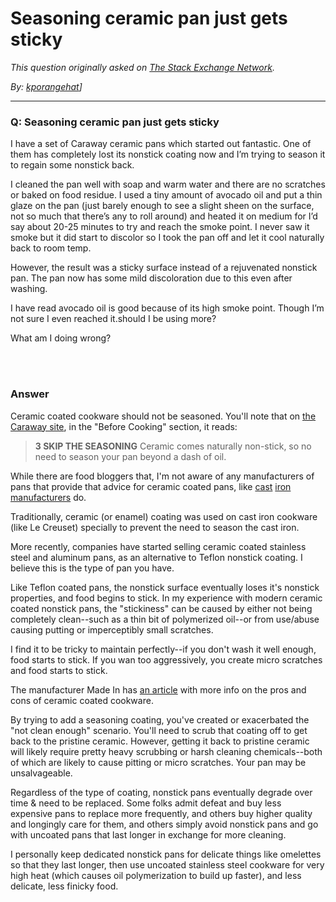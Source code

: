 # Seasoning ceramic pan just gets sticky

_This question originally asked on [The Stack Exchange Network](https://dba.stackexchange.com/q/121609)._

_By: [kporangehat](https://dba.stackexchange.com/u/100796)]_
<br><hr>
### Q: Seasoning ceramic pan just gets sticky
<p>I have a set of Caraway ceramic pans which started out fantastic. One of them has completely lost its nonstick coating now and I’m trying to season it to regain some nonstick back.</p>
<p>I cleaned the pan well with soap and warm water and there are no scratches or baked on food residue. I used a tiny amount of avocado oil and put a thin glaze on the pan (just barely enough to see a slight sheen on the surface, not so much that there’s any to roll around) and heated it on medium for I’d say about 20-25 minutes to try and reach the smoke point. I never saw it smoke but it did start to discolor so I took the pan off and let it cool naturally back to room temp.</p>
<p>However, the result was a sticky surface instead of a rejuvenated nonstick pan. The pan now has some mild discoloration due to this even after washing.</p>
<p>I have read avocado oil is good because of its high smoke point. Though I’m not sure I even reached it.should I be using more?</p>
<p>What am I doing wrong?</p>

<br><br>
### Answer 
<p>Ceramic coated cookware should not be seasoned. You'll note that on <a href="https://www.carawayhome.com/care-and-cleaning/" rel="nofollow noreferrer">the Caraway site</a>, in the &quot;Before Cooking&quot; section, it reads:</p>
<blockquote>
<p><strong>3 SKIP THE SEASONING</strong>
Ceramic comes naturally non-stick, so no need to season your pan beyond a dash of oil.</p>
</blockquote>
<p>While there are food bloggers that, I'm not aware of any manufacturers of pans that provide that advice for ceramic coated pans, like <a href="https://www.fbgcastiron.com/pages/seasoning" rel="nofollow noreferrer">cast</a> <a href="https://www.lodgecastiron.com/discover/cleaning-and-care/cast-iron" rel="nofollow noreferrer">iron</a> <a href="https://fieldcompany.com/pages/seasoning-cast-iron" rel="nofollow noreferrer">manufacturers</a> do.</p>
<p>Traditionally, ceramic (or enamel) coating was used on cast iron cookware (like Le Creuset) specially to prevent the need to season the cast iron.</p>
<p>More recently, companies have started selling ceramic coated stainless steel and aluminum pans, as an alternative to Teflon nonstick coating. I believe this is the type of pan you have.</p>
<p>Like Teflon coated pans, the nonstick surface eventually loses it's nonstick properties, and food begins to stick. In my experience with modern ceramic coated nonstick pans, the &quot;stickiness&quot; can be caused by either not being completely clean--such as a thin bit of polymerized oil--or from use/abuse causing putting or imperceptibly small scratches.</p>
<p>I find it to be tricky to maintain perfectly--if you don't wash it well enough, food starts to stick. If you wan too aggressively, you create micro scratches and food starts to stick.</p>
<p>The manufacturer Made In has <a href="https://madeincookware.com/blogs/ceramic-cookware-pros-and-cons" rel="nofollow noreferrer">an article</a> with more info on the pros and cons of ceramic coated cookware.</p>
<p>By trying to add a seasoning coating, you've created or exacerbated the &quot;not clean enough&quot; scenario. You'll need to scrub that coating off to get back to the pristine ceramic. However, getting it back to pristine ceramic will likely require pretty heavy scrubbing or harsh cleaning chemicals--both of which are likely to cause pitting or micro scratches. Your pan may be unsalvageable.</p>
<p>Regardless of the type of coating, nonstick pans eventually degrade over time &amp; need to be replaced. Some folks admit defeat and buy less expensive pans to replace more frequently, and others buy higher quality and longingly care for them, and others simply avoid nonstick pans and go with uncoated pans that last longer in exchange for more cleaning.</p>
<p>I personally keep dedicated nonstick pans for delicate things like omelettes so that they last longer, then use uncoated stainless steel cookware for very high heat (which causes oil polymerization to build up faster), and less delicate, less finicky food.</p>

